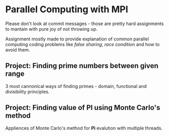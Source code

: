 # Parallel Computing with MPI

Please don't look at commit messages - those are pretty hard assignments to mantain with pure joy of not throwing up. 

Assignment mostly made to provide explanation of common parallel computing coding problems like *false sharing*, *race condition* and how to avoid them.

## Project: Finding prime numbers between given range

3 most cannonical ways of finding primes - domain, functional and divisibility principles. 

## Project: Finding value of PI using Monte Carlo's method

Appliences of Monte Carlo's method for **Pi** evalution with multiple threads.

